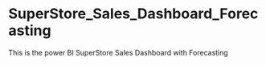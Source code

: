 # SuperStore_Sales_Dashboard_Forecasting
This is the power BI SuperStore Sales Dashboard with Forecasting
